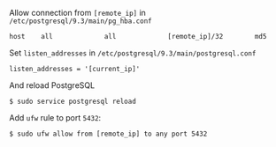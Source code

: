 Allow connection from `[remote_ip]` in `/etc/postgresql/9.3/main/pg_hba.conf`

    host    all             all             [remote_ip]/32        md5

Set `listen_addresses` in `/etc/postgresql/9.3/main/postgresql.conf`

    listen_addresses = '[current_ip]'

And reload PostgreSQL

    $ sudo service postgresql reload

Add `ufw` rule to port `5432`:

    $ sudo ufw allow from [remote_ip] to any port 5432

